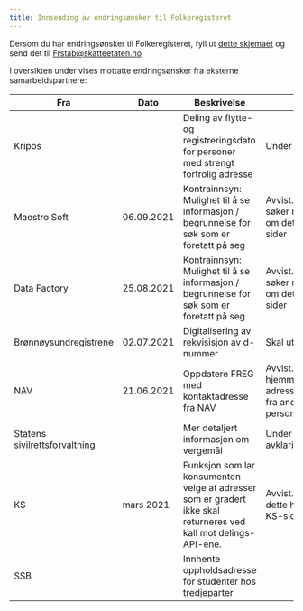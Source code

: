 ```yaml
---
title: Innsending av endringsønsker til Folkeregisteret
---
```

Dersom du har endringsønsker til Folkeregisteret, fyll ut [dette skjemaet](./Innspillskjema_FREG_v5_1.pdf) og send det til Frstab@skatteetaten.no
  
I oversikten under vises mottatte endringsønsker fra eksterne samarbeidspartnere:
  
| Fra | Dato | Beskrivelse |Status | 
|------------|-------------------------------------|----------------|----------------|
|Kripos||Deling av flytte- og registreringsdato for personer med strengt fortrolig adresse|Under behandling|
|Maestro Soft|06.09.2021|Kontrainnsyn: Mulighet til å se informasjon / begrunnelse for søk som er foretatt på seg |Avvist. Den som søker må informere om dette på egne sider |
|Data Factory|25.08.2021|Kontrainnsyn: Mulighet til å se informasjon / begrunnelse for søk som er foretatt på seg |Avvist. Den som søker må informere om dette på egne sider |
|Brønnøysundregistrene|02.07.2021|Digitalisering av rekvisisjon av d-nummer|Skal utvikles|
|NAV|21.06.2021|Oppdatere FREG med kontaktadresse fra NAV|Avvist. Ikke hjemmel til å motta adresseinformasjon fra andre enn personen selv|
|Statens sivilrettsforvaltning||Mer detaljert informasjon om vergemål|Under juridisk avklaring|
|KS|mars 2021|Funksjon som lar konsumenten velge at adresser som er gradert ikke skal returneres ved kall mot delings-API-ene.|Avvist. Ønskelig at dette håndteres på KS-siden.|
|SSB||Innhente oppholdsadresse for studenter hos tredjeparter||
